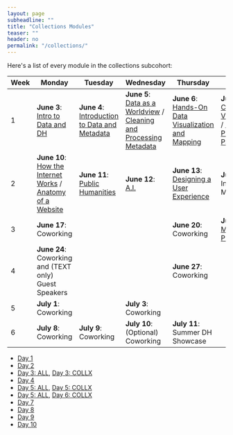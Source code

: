 ```yaml
---
layout: page
subheadline: ""
title: "Collections Modules"
teaser: ""
header: no
permalink: "/collections/"
---
```

Here's a list of every module in the collections subcohort:

| Week | Monday   | Tuesday | Wednesday | Thursday | Friday  |
|-------|----------|--------|------------|---------|-------------|
| 1 | **June 3**: [Intro to Data and DH](https://kam535.github.io/summer-dh-2025/modules/day1) | **June 4**: [Introduction to Data and Metadata](https://kam535.github.io/summer-dh-2025/collections/day2/) | **June 5**: [Data as a Worldview](https://kam535.github.io/summer-dh-2025/modules/day3) / [Cleaning and Processing Metadata](https://kam535.github.io/summer-dh-2025/collections/day3) | **June 6**: [Hands-On Data Visualization and Mapping](https://kam535.github.io/summer-dh-2025/collections/day4) | **June 7**: [Critcal Data Visualization](https://kam535.github.io/summer-dh-2025/modules/day5) / [Evaluating Platforms Part I](https://kam535.github.io/summer-dh-2025/collections/day5)                                   |
| 2 | **June 10**: [How the Internet Works](https://kam535.github.io/summer-dh-2025/modules/day6) / [Anatomy of a Website](https://kam535.github.io/summer-dh-2025/collections/day6) | **June 11**: [Public Humanities](https://kam535.github.io/summer-dh-2025/collections/day7) | **June 12**: [A.I.](https://kam535.github.io/summer-dh-2025/modules/day8) | **June 13**: [Designing a User Experience](https://kam535.github.io/summer-dh-2025/collections/day9/) | **June 14**: Individual Meetings                                            |
| 3 | **June 17**: Coworking|  | | **June 20**: Coworking | **June 21**: [Midterm Presentations](https://kam535.github.io/summer-dh-2025/modules/day10)                                           |
| 4 | **June 24**: Coworking and (TEXT only) Guest Speakers |  |  | **June 27**: Coworking |                                         |
| 5 | **July 1**: Coworking |  | **July 3**: Coworking | |                                         |
| 6 | **July 8**: Coworking | **July 9**: Coworking | **July 10**: (Optional) Coworking | **July 11**: Summer DH Showcase |                                            |


- [Day 1](https://kam535.github.io/summer-dh-2025/modules/day1)
- [Day 2](https://kam535.github.io/summer-dh-2025/collections/day2)
- [Day 3: ALL](https://kam535.github.io/summer-dh-2025/modules/day3), [Day 3: COLLX](https://kam535.github.io/summer-dh-2025/collections/day3)
- [Day 4](https://kam535.github.io/summer-dh-2025/collections/day4)
- [Day 5: ALL](https://kam535.github.io/summer-dh-2025/modules/day5), [Day 5: COLLX](https://kam535.github.io/summer-dh-2025/collections/day5)
- [Day 5: ALL](https://kam535.github.io/summer-dh-2025/modules/day6), [Day 6: COLLX](https://kam535.github.io/summer-dh-2025/collections/day6)
- [Day 7](https://kam535.github.io/summer-dh-2025/collections/day7)
- [Day 8](https://kam535.github.io/summer-dh-2025/modules/day8)
- [Day 9](https://kam535.github.io/summer-dh-2025/collections/day9)
- [Day 10](https://kam535.github.io/summer-dh-2025/modules/day10)
